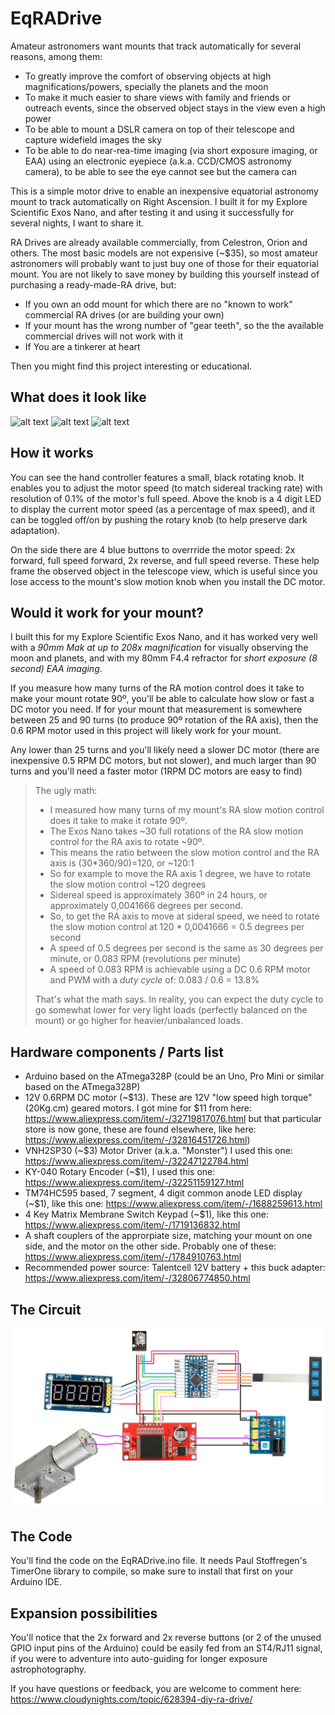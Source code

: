 # EqRADrive

Amateur astronomers want mounts that track automatically for several reasons, among them: 

  * To greatly improve the comfort of observing objects at high magnifications/powers, specially the planets and the moon
  * To make it much easier to share views with family and friends or outreach events, since the observed object stays in the view even a high power
  * To be able to mount a DSLR camera on top of their telescope and capture widefield images the sky
  * To be able to do near-rea-time imaging (via short exposure imaging, or EAA) using an electronic eyepiece (a.k.a. CCD/CMOS astronomy camera), to be able to see the eye cannot see but the camera can

This is a simple motor drive to enable an inexpensive equatorial astronomy mount to track automatically on Right Ascension. I built it for my Explore Scientific Exos Nano, and after testing it and using it successfully for several nights, I want to share it. 

RA Drives are already available commercially, from Celestron, Orion and others. The most basic models are not expensive (~$35), so most amateur astronomers will probably want to just buy one of those for their equatorial mount. You are not
likely to save money by building this yourself instead of purchasing a ready-made-RA drive, but:

* If you own an odd mount for which there are no "known to work" commercial RA drives (or are building your own)
* If your mount has the wrong number of "gear teeth", so the the available commercial drives will not work with it
* If You are a tinkerer at heart

Then you might find this project interesting or educational.



## What does it look like
![alt text](https://www.cloudynights.com/uploads/gallery/album_8920/sml_gallery_265278_8920_293144.jpg "Final result")
![alt text](https://www.cloudynights.com/uploads/gallery/album_8920/sml_gallery_265278_8920_140449.jpg "Hand controller")
![alt text](https://www.cloudynights.com/uploads/gallery/album_8920/sml_gallery_265278_8920_504366.jpg "Motor")



## How it works

  You can see the hand controller features a small, black rotating knob. It enables you to adjust the motor speed (to match sidereal tracking rate) with resolution of 0.1% of the motor's full speed.
  Above the knob is a 4 digit LED to display the current motor speed (as a percentage of max speed), and it can be toggled off/on by pushing the rotary knob (to help preserve dark adaptation).
  
  On the side there are 4 blue buttons to overrride the motor speed: 2x forward, full speed forward, 2x reverse, and full speed reverse. These help frame the observed object in the telescope view, which is useful since you lose access to the mount's slow motion knob when you install the DC motor. 



## Would it work for your mount?

  I built this for my Explore Scientific Exos Nano, and it has worked very well with a *90mm Mak at up to 208x magnification* for visually observing the moon and planets, and with my 80mm F4.4 refractor for *short exposure (8 second) EAA imaging*.

  If you measure how many turns of the RA motion control does it take to make your mount rotate 90º, you'll be able to calculate how slow or fast a DC motor you need.
  If for your mount that measurement is somewhere between 25 and 90 turns (to produce 90º rotation of the RA axis), then the 0.6 RPM motor used in this project will likely work for your mount. 
  
  Any lower than 25 turns and you'll likely need a slower DC motor (there are inexpensive 0.5 RPM DC motors, but not slower), and much larger than 90 turns and you'll need a faster motor (1RPM DC motors are easy to find)

> The ugly math: 
>
> * I measured how many turns of my mount's RA slow motion control does it take to make it rotate 90º.
> * The Exos Nano takes ~30 full rotations of the RA slow motion control for the RA axis to rotate ~90º.
> * This means the ratio between the slow motion control and the RA axis is (30*360/90)=120, or ~120:1
> * So for example to move the RA axis 1 degree, we have to rotate the slow motion control ~120 degrees
> * Sidereal speed is approximately 360º in 24 hours, or approximately 0,0041666 degrees per second.
> * So, to get the RA axis to move at sideral speed, we need to rotate the slow motion control at 120 * 0,0041666 = 0.5 degrees per second
> * A speed of 0.5 degrees per second is the same as 30 degrees per minute, or 0.083 RPM (revolutions per minute)
> * A speed of 0.083 RPM is achievable using a DC 0.6 RPM motor and PWM with a *duty cycle* of: 0.083 / 0.6 = 13.8%
>
> That's what the math says. In reality, you can expect the duty cycle to go somewhat lower for very light loads (perfectly balanced on the mount) or go higher for heavier/unbalanced loads.



## Hardware components / Parts list
* Arduino based on the ATmega328P (could be an Uno, Pro Mini or similar based on the ATmega328P)
* 12V 0.6RPM DC motor (~$13). These are 12V "low speed high torque" (20Kg.cm) geared motors. I got mine for $11 from here: https://www.aliexpress.com/item/-/32719817076.html but that particular store is now gone, these are found elsewhere, like here: https://www.aliexpress.com/item/-/32816451726.html)
* VNH2SP30 (~$3) Motor Driver (a.k.a. "Monster") I used this one: https://www.aliexpress.com/item/-/32247122784.html 
* KY-040 Rotary Encoder (~$1), I used this one: https://www.aliexpress.com/item/-/32251159127.html 
* TM74HC595 based, 7 segment, 4 digit common anode LED display (~$1), like this one: https://www.aliexpress.com/item/-/1688259613.html
* 4 Key Matrix Membrane Switch Keypad (~$1), like this one: https://www.aliexpress.com/item/-/1719136832.html
* A shaft couplers of the approrpiate size, matching your mount on one side, and the motor on the other side. Probably one of these: https://www.aliexpress.com/item/-/1784910763.html
* Recommended power source: Talentcell 12V battery + this buck adapter: https://www.aliexpress.com/item/-/32806774850.html



## The Circuit
![alt text](https://raw.githubusercontent.com/vlaate/EqRADrive/master/EqRADrive.png "Circuit")



## The Code
  You'll find the code on the EqRADrive.ino file. It needs Paul Stoffregen's TimerOne library to compile, so make sure to install that first on your Arduino IDE.


## Expansion possibilities

  You'll notice that the 2x forward and 2x reverse buttons (or 2 of the unused GPIO input pins of the Arduino) could be easily fed from an ST4/RJ11 signal, if you were to adventure into auto-guiding for longer exposure astrophotography.
  
If you have questions or feedback, you are welcome to comment here: https://www.cloudynights.com/topic/628394-diy-ra-drive/
  
  

